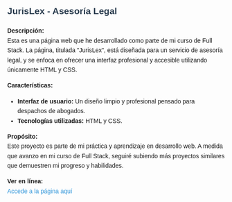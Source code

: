 <div style="font-family: Arial, sans-serif; line-height: 1.6;">
    <h2 style="color: #2C3E50;">JurisLex - Asesoría Legal</h2>
    <p><strong>Descripción:</strong><br>
    Esta es una página web que he desarrollado como parte de mi curso de Full Stack. La página, titulada "JurisLex", está diseñada para un servicio de asesoría legal, y se enfoca en ofrecer una interfaz profesional y accesible utilizando únicamente HTML y CSS.</p>
        <p><strong>Características:</strong><br>
    <ul>
        <li><strong>Interfaz de usuario:</strong> Un diseño limpio y profesional pensado para despachos de abogados.</li>
        <li><strong>Tecnologías utilizadas:</strong> HTML y CSS.</li>
    </ul>
    </p>    
    <p><strong>Propósito:</strong><br>
    Este proyecto es parte de mi práctica y aprendizaje en desarrollo web. A medida que avanzo en mi curso de Full Stack, seguiré subiendo más proyectos similares que demuestren mi progreso y habilidades.</p>
        <p><strong>Ver en línea:</strong><br>
    <a href="https://raullexg.github.io/jurislex.github.io/" style="color: #3498DB; text-decoration: none;">Accede a la página aquí</a></p>
</div>
